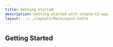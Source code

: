 ```yaml
---
title: Getting Started
description: Getting started with create-t3-app
layout: ../../layouts/MainLayout.astro
---
```


## Getting Started
